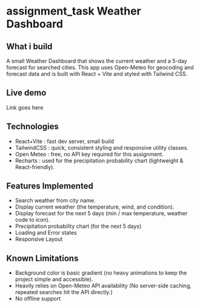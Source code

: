 # assignment_task Weather Dashboard

## What i build

A small Weather Dashboard that shows the current weather and a 5-day forecast for searched cities.
This app uses Open-Meteo for geocoding and forecast data and is built with React + Vite and styled with Tailwind CSS.

## Live demo

Link goes here

## Technologies

- React+Vite : fast dev server, small build
- TailwindCSS : quick, consistent styling and responsive utility classes.
- Open Meteo : free, no API key required for this assignment.
- Recharts : used for the precipitation probability chart (lightweight & React-friendly).

## Features Implemented

- Search weather from city name.
- Display current weather (the temperature, wind, and condition).
- Display forecast for the next 5 days (min / max temperature, weather code to icon).
- Precipitation probability chart (for the next 5 days)
- Loading and Error states 
- Responsive Layout

## Known Limitations

- Background color is basic gradient (no heavy animations to keep the project simple and accessible).
- Heavily relies on Open-Meteo API availability (No server-side caching, repeated searches hit the API directly.)
- No offline support


